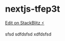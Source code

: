 # nextjs-tfep3t

[Edit on StackBlitz ⚡️](https://jake.stackblitz.com/edit/nextjs-tfep3t)

sfsd
sdfdsfsd
xdfdsfsd
